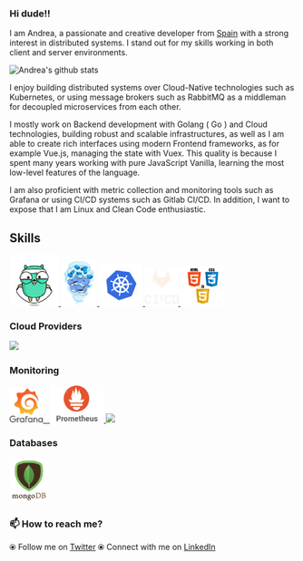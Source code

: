 ### Hi dude!!

<!--
**zucchinidev/zucchinidev** is a ✨special ✨ repository that you can use to add a README.md to your GitHub profile. Make sure it’s public and initialize it with a README to get started.
-->

I am Andrea, a passionate and creative developer from [Spain](https://en.wikipedia.org/wiki/Spain)&nbsp;with a strong interest in distributed systems. I stand out for my skills working in both client and server environments. 

![Andrea's github stats](https://github-readme-stats.vercel.app/api?username=zucchinidev&hide=issues&show_icons=true&theme=onedark)

I enjoy building distributed systems over Cloud-Native technologies such as Kubernetes, or using message brokers such as RabbitMQ as a middleman for decoupled microservices from each other.

I mostly work on Backend development with Golang ( Go ) and Cloud technologies, building robust and scalable infrastructures, as well as I am able to create rich interfaces using modern Frontend frameworks, as for example Vue.js, managing the state with Vuex. This quality is because I spent many years working with pure JavaScript Vanilla, learning the most low-level features of the language.
 
I am also proficient with metric collection and monitoring tools such as Grafana or using CI/CD systems such as Gitlab CI/CD. In addition, I want to expose that I am Linux and Clean Code enthusiastic.

## Skills

<p float="left">
  <a href="https://golang.org/" target="_blank" >
    <img src="https://raw.githubusercontent.com/zucchinidev/zucchinidev/master/images/golang.gif"  height="90" />
  </a>
  <a href="https://www.docker.com/" target="_blank" >
    <img src="https://raw.githubusercontent.com/zucchinidev/zucchinidev/master/images/docker.gif"  height="80" /> 
  </a>
  <a href="https://kubernetes.io/" target="_blank" >
    <img src="https://raw.githubusercontent.com/zucchinidev/zucchinidev/master/images/k8s.gif"  height="75" />
  </a>
  <a href="https://docs.gitlab.com/ee/ci/" target="_blank" >
    <img src="https://raw.githubusercontent.com/zucchinidev/zucchinidev/master/images/gitlab-cicd.gif"  height="65" />
  </a>
  <a href="https://www.w3.org/wiki/The_web_standards_model_-_HTML_CSS_and_JavaScript" target="_blank" >
    <img src="https://raw.githubusercontent.com/zucchinidev/zucchinidev/master/images/html_css_js.png" height="70" />
  </a>
 </p>
  
### Cloud Providers
  
 <p float="left"> 
  <a href="https://aws.amazon.com/" target="_blank" >
    <img src="https://raw.githubusercontent.com/zucchinidev/zucchinidev/master/images/aws.gif"  height="75" />
  </a>
 </p>
  
### Monitoring
  
 <p float="left">
  <a href="https://grafana.com/" target="_blank" >
    <img src="https://raw.githubusercontent.com/zucchinidev/zucchinidev/master/images/grafana.gif" height="60" />&nbsp;&nbsp;
  </a>
  <a href="https://prometheus.io/" target="_blank" >
    <img src="https://raw.githubusercontent.com/zucchinidev/zucchinidev/master/images/prometheus.gif" height="65" />
  </a>
  <a href="https://www.influxdata.com/" target="_blank" >
    <img src="https://raw.githubusercontent.com/zucchinidev/zucchinidev/master/images/influxdata.gif" height="60" />
  </a>
</p>

### Databases
  
 <p float="left">
  <a href="https://www.mongodb.com/" target="_blank" >
    <img src="https://raw.githubusercontent.com/zucchinidev/zucchinidev/master/images/mongo.gif" height="80" />
  </a>
</p>

### 📫 How to reach me? 

  ⦿ Follow me on [Twitter](https://twitter.com/zucchinidev)
  ⦿ Connect with me on [LinkedIn](https://www.linkedin.com/in/zucchinidev/) <br>